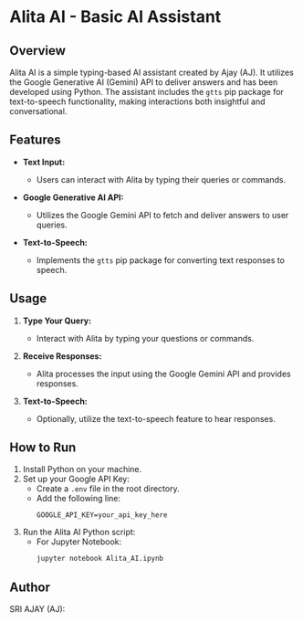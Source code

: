 # Alita AI - Basic AI Assistant

## Overview

Alita AI is a simple typing-based AI assistant created by Ajay (AJ). It utilizes the Google Generative AI (Gemini) API to deliver answers and has been developed using Python. The assistant includes the `gtts` pip package for text-to-speech functionality, making interactions both insightful and conversational.

## Features

- **Text Input:**
  - Users can interact with Alita by typing their queries or commands.

- **Google Generative AI API:**
  - Utilizes the Google Gemini API to fetch and deliver answers to user queries.

- **Text-to-Speech:**
  - Implements the `gtts` pip package for converting text responses to speech.

## Usage

1. **Type Your Query:**
   - Interact with Alita by typing your questions or commands.

2. **Receive Responses:**
   - Alita processes the input using the Google Gemini API and provides responses.

3. **Text-to-Speech:**
   - Optionally, utilize the text-to-speech feature to hear responses.

## How to Run

1. Install Python on your machine.
2. Set up your Google API Key:
   - Create a `.env` file in the root directory.
   - Add the following line:
     ```env
     GOOGLE_API_KEY=your_api_key_here
     ```
3. Run the Alita AI Python script:
   - For Jupyter Notebook:
     ```bash
     jupyter notebook Alita_AI.ipynb
     ```

## Author
SRI AJAY (AJ):

